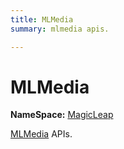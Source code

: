 ```yaml
---
title: MLMedia
summary: mlmedia apis. 

---
```


# MLMedia



**NameSpace:** 
[MagicLeap](/versioned_docs/version-31-Aug-2023/unity-api/api/UnityEngine.XR.MagicLeap/UnityEngine.XR.MagicLeap.md) 


[MLMedia](/versioned_docs/version-31-Aug-2023/unity-api/api/UnityEngine.XR.MagicLeap/MLMedia/UnityEngine.XR.MagicLeap.MLMedia.md) APIs.   







